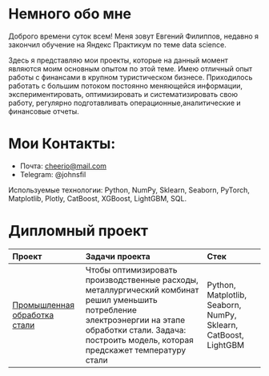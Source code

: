 # Немного обо мне
Доброго времени суток всем! Меня зовут Евгений Филиппов, недавно я закончил обучение на Яндекс Практикум по теме data scienсe. 

Здесь я представляю мои проекты,
которые на данный момент являются моим основным опытом по этой теме. Имею отличный опыт работы с финансами в крупном туристическом бизнесе.
Приходилось работать с большим потоком постоянно меняющейся информации, экспериментировать, оптимизировать и систематизировать свою работу, регулярно подготавливать операционные,аналитические и финансовые отчеты.

# Мои Контакты:

 - Почта: cheerio@mail.com
 - Telegram: @johnsfil


Используемые технологии: Python, NumPy, Sklearn, Seaborn, PyTorch, Matplotlib, Plotly, CatBoost, XGBoost, LightGBM, SQL.


# Дипломный проект

 | Проект | Задачи проекта | Стек |
| :-----------| :----------- | :----------- |
| [Промышленная обработка стали](P14_steeel_producrion) | Чтобы оптимизировать производственные расходы, металлургический комбинат решил уменьшить потребление электроэнергии на этапе обработки стали. Задача: построить модель, которая предскажет температуру стали | Python, Matplotlib, Seaborn, NumPy, Sklearn, CatBoost, LightGBM
